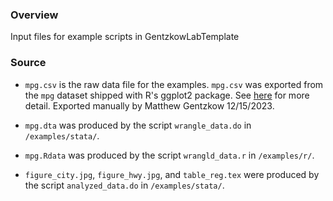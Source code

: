 ### Overview
Input files for example scripts in GentzkowLabTemplate

### Source

* `mpg.csv` is the raw data file for the examples. `mpg.csv` was exported from the `mpg` dataset shipped with R's ggplot2 package. See [here](https://rpubs.com/shailesh/mpg-exploration) for more detail. Exported manually by Matthew Gentzkow 12/15/2023.

* `mpg.dta` was produced by the script `wrangle_data.do` in `/examples/stata/`.

* `mpg.Rdata` was produced by the script `wrangld_data.r` in `/examples/r/`.

* `figure_city.jpg`, `figure_hwy.jpg`, and `table_reg.tex` were produced by the script `analyzed_data.do` in `/examples/stata/`.


